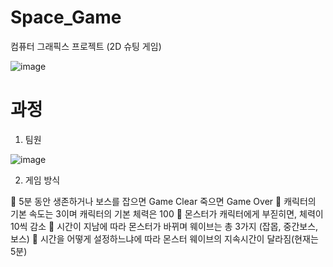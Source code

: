 # Space_Game
컴퓨터 그래픽스 프로젝트 (2D 슈팅 게임)

![image](https://github.com/YeejaeWan/Space_Game/assets/104914172/df705021-5bb6-463a-a3d3-144ee77a7434)

# 과정
1. 팀원

![image](https://github.com/YeejaeWan/Space_Game/assets/104914172/c07350e7-1239-426a-98b6-7c60b2871881)

2. 게임 방식


:mag_right: 5분 동안 생존하거나 보스를 잡으면 Game Clear 죽으면 Game Over
:mag_right: 캐릭터의 기본 속도는 3이며 캐릭터의 기본 체력은 100
:mag_right: 몬스터가 캐릭터에게 부짇히면, 체력이 10씩 감소
:mag_right: 시간이 지남에 따라 몬스터가 바뀌며 웨이브는 총 3가지 (잡몹, 중간보스, 보스)
:mag_right: 시간을 어떻게 설정하느냐에 따라 몬스터 웨이브의 지속시간이 달라짐(현재는 5분)



